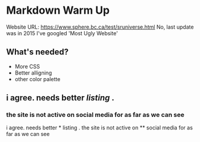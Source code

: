 # Markdown Warm Up <br />
Website URL: https://www.sphere.bc.ca/test/sruniverse.html
No, last update was in 2015 
I've googled 'Most Ugly Website' 
## What's needed? 
- More CSS
- Better alligning
- other color palette


## i agree. needs better *listing* .
### the site is not active on **social media** for as far as we can see
i agree. needs better * listing .
the site is not active on ** social media for as far as we can see

